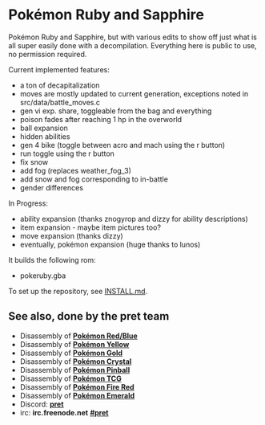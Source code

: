 # Pokémon Ruby and Sapphire

Pokémon Ruby and Sapphire, but with various edits to show off just what is all super easily done with a decompilation.
Everything here is public to use, no permission required.

Current implemented features:
* a ton of decapitalization
* moves are mostly updated to current generation, exceptions noted in src/data/battle_moves.c
* gen vi exp. share, toggleable from the bag and everything
* poison fades after reaching 1 hp in the overworld
* ball expansion
* hidden abilities
* gen 4 bike (toggle between acro and mach using the r button)
* run toggle using the r button
* fix snow
* add fog (replaces weather_fog_3)
* add snow and fog corresponding to in-battle
* gender differences

In Progress:
* ability expansion (thanks znogyrop and dizzy for ability descriptions)
* item expansion - maybe item pictures too?
* move expansion (thanks dizzy)
* eventually, pokémon expansion (huge thanks to lunos)

It builds the following rom:

* pokeruby.gba

To set up the repository, see [INSTALL.md](INSTALL.md).

## See also, done by the pret team

* Disassembly of [**Pokémon Red/Blue**][pokered]
* Disassembly of [**Pokémon Yellow**][pokeyellow]
* Disassembly of [**Pokémon Gold**][pokegold]
* Disassembly of [**Pokémon Crystal**][pokecrystal]
* Disassembly of [**Pokémon Pinball**][pokepinball]
* Disassembly of [**Pokémon TCG**][poketcg]
* Disassembly of [**Pokémon Fire Red**][pokefirered]
* Disassembly of [**Pokémon Emerald**][pokeemerald]
* Discord: [**pret**][Discord]
* irc: **irc.freenode.net** [**#pret**][irc]

[pokered]: https://github.com/pret/pokered
[pokeyellow]: https://github.com/pret/pokeyellow
[pokegold]: https://github.com/pret/pokegold
[pokecrystal]: https://github.com/pret/pokecrystal
[pokepinball]: https://github.com/pret/pokepinball
[poketcg]: https://github.com/pret/poketcg
[pokefirered]: https://github.com/pret/pokefirered
[pokeemerald]: https://github.com/pret/pokeemerald
[Discord]: https://discord.gg/6EuWgX9
[irc]: https://kiwiirc.com/client/irc.freenode.net/?#pret
[travis]: https://travis-ci.org/pret/pokeruby
[travis-badge]: https://travis-ci.org/pret/pokeruby.svg?branch=master
